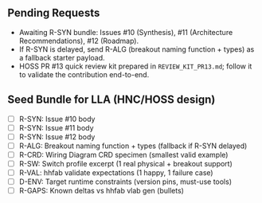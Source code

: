 ## Pending Requests
- Awaiting R-SYN bundle: Issues #10 (Synthesis), #11 (Architecture Recommendations), #12 (Roadmap).
- If R-SYN is delayed, send R-ALG (breakout naming function + types) as a fallback starter payload.
- HOSS PR #13 quick review kit prepared in `REVIEW_KIT_PR13.md`; follow it to validate the contribution end-to-end.

## Seed Bundle for LLA (HNC/HOSS design)
- [ ] R-SYN: Issue #10 body
- [ ] R-SYN: Issue #11 body
- [ ] R-SYN: Issue #12 body
- [ ] R-ALG: Breakout naming function + types (fallback if R-SYN delayed)
- [ ] R-CRD: Wiring Diagram CRD specimen (smallest valid example)
- [ ] R-SW: Switch profile excerpt (1 real physical + breakout support)
- [ ] R-VAL: hhfab validate expectations (1 happy, 1 failure case)
- [ ] D-ENV: Target runtime constraints (version pins, must-use tools)
- [ ] R-GAPS: Known deltas vs hhfab vlab gen (bullets)
